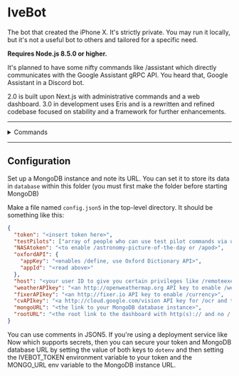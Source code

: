 # IveBot

The bot that created the iPhone X. It's strictly private. You may run it locally,  but it's not a useful bot to others and tailored for a specific need.

**Requires Node.js 8.5.0 or higher.**

It's planned to have some nifty commands like /assistant which directly communicates with the Google Assistant gRPC API. You heard that, Google Assistant in a Discord bot.

2.0 is built upon Next.js with administrative commands and a web dashboard. 3.0 in development uses Eris and is a rewritten and refined codebase focused on stability and a framework for further enhancements.

<hr />
<details><summary>Commands</summary>

<br />

\`/halp\` and \`/help\` - The most innovative help.

**Games.**

- \`/gunfight\`
- \`/random\`
- \`/randomword\`
- \`/choose\`
- \`/reverse\`
- \`/8ball\`
- \`/repeat\`
- \`/calculate\`
- \`/distort\`

**Random searches.**

- \`/urban\`
- \`/cat\` and \`/dog\`
- \`/robohash\`
- \`/zalgo\` \`/dezalgo\`
- \`/namemc\`
- \`/astronomy-picture-of-the-day\` or \`/apod\`
- \`/currency\`

**Utilities.**

- \`/request\` (for test pilots)
- \`/token\`
- \`/weather\`
- \`/say\` | \`/type\`
- \`/editLastSay\`
- \`/remindme\`
- \`/leave\`
- \`/ocr\`
- \`/avatar\`
- \`/userinfo\`
- \`/serverinfo\`
- \`/about\`, \`/ping\`, \`/uptime\` and \`/version\`
- \`/giverole\` and \`/takerole\`

**Administrative commands.**

- \`/deleteChannel\` and \`/editChannel\`
- \`/changeserverregion\` and \`/listserverregions\`
- \`/ban\`, \`/unban\`, \`/kick\`, \`/mute\` and \`/unmute\`
- \`/warn\` and \`/warnings\` | \`/clearwarns\` and \`/removewarn\`
- \`/addEmoji\`, \`/deleteEmoji\`, \`/emojiImage\` and \`/editEmoji\`
- \`/purge\`
- \`/slowmode\`

</details>
<hr />

## Configuration

Set up a MongoDB instance and note its URL. You can set it to store its data in `database` within this folder (you must first make the folder before starting MongoDB)

Make a file named `config.json5` in the top-level directory. It should be something like this:

```json
{
  "token": "<insert token here>",
  "testPilots": ["array of people who can use test pilot commands via user ID"],
  "NASAtoken": "<to enable /astronomy-picture-of-the-day or /apod>",
  "oxfordAPI": {
    "appKey": "<enables /define, use Oxford Dictionary API>",
    "appId": "<read above>"
  },
  "host": "<your user ID to give you certain privileges like /remoteexec>",
  "weatherAPIkey": "<an http://openweathermap.org API key to enable /weather>",
  "fixerAPIkey": "<an http://fixer.io API key to enable /currency>",
  "cvAPIkey": "<a http://cloud.google.com/vision API key for /ocr and text recognition>",
  "mongoURL": "<the link to your MongoDB database instance>",
  "rootURL": "<the root link to the dashboard with http(s):// and no / at the end>"
}
```

You can use comments in JSON5. If you're using a deployment service like Now which supports secrets, then you can secure your token and MongoDB database URL by setting the value of both keys to `dotenv` and then setting the IVEBOT_TOKEN environment variable to your token and the MONGO_URL env variable to the MongoDB instance URL.
